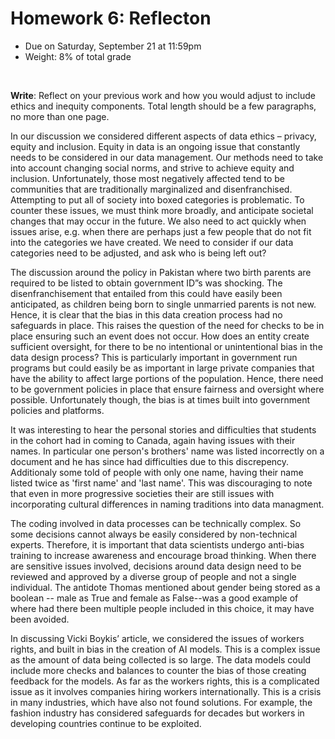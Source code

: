 # Homework 6: Reflecton

- Due on Saturday, September 21 at 11:59pm
- Weight: 8% of total grade

<br>

**Write**: Reflect on your previous work and how you would adjust to include ethics and inequity components. Total length should be a few paragraphs, no more than one page.

In our discussion we considered different aspects of data ethics – privacy, equity and inclusion. Equity in data is an ongoing issue that constantly needs to be considered in our data management. Our methods need to take into account changing social norms, and strive to achieve equity and inclusion. Unfortunately, those most negatively affected tend to be communities that are traditionally marginalized and disenfranchised.  Attempting to put all of society into boxed categories is problematic. To counter these issues, we must think more broadly, and anticipate societal changes that may occur in the future. We also need to act quickly when issues arise, e.g. when there are perhaps just a few people that do not fit into the categories we have created.  We need to consider if our data categories need to be adjusted, and ask who is being left out? 

The discussion around the policy in Pakistan where two birth parents are required to be listed to obtain government ID”s was shocking. The disenfranchisement that entailed from this could have easily been anticipated, as children being born to  single unmarried parents is not new. Hence, it is clear that the bias in this data creation process had no safeguards in place.  This raises the  question of the need  for checks to be in place ensuring such an event does not occur. How does an entity create sufficient oversight, for there to be no intentional or unintentional bias in the data design process? This is particularly important in government run programs but could easily be as important in large private companies that have the ability to affect large portions of the population. Hence, there need to be government policies in place that ensure fairness and oversight where possible.  Unfortunately though, the bias is at times built into government policies and platforms.

It was interesting to hear the personal stories and difficulties that students in the cohort had in coming to Canada, again having issues with their names. In particular one person's brothers' name was listed incorrectly on a document and he has since had difficulties due to this discrepency. Additionaly some told of people with only one name, having their name listed twice as 'first name' and 'last name'. This was discouraging to note that even in more progressive societies their are still issues with incorporating cultural differences in naming traditions into data managment. 

The coding involved in data processes can be technically complex. So some decisions cannot always be easily considered by non-technical experts. Therefore, it is important that data scientists undergo anti-bias training to increase awareness and encourage broad thinking. When there are sensitive issues involved, decisions around data design need to be reviewed and approved by a diverse group of people and not a single individual. The antidote Thomas mentioned about gender being stored as a boolean -- male as True and female as False--was a good example of where had there been multiple people included in this choice, it may have been avoided.

In discussing Vicki Boykis’ article, we considered the issues of workers rights, and built in bias in the creation of AI models.  This is a complex issue as the amount of data being collected is so large. The data models could include more checks and balances to counter the bias of those creating feedback for the models. As far as the workers rights, this is a complicated issue as it involves companies hiring workers internationally. This is a crisis in many industries, which have also not found solutions. For example, the fashion industry has considered safeguards for decades but workers in developing countries continue to be exploited. 

 

